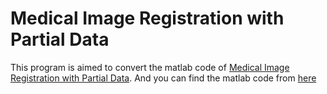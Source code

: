 # Medical Image Registration with Partial Data
This program is aimed to convert the matlab code of [Medical Image Registration with Partial Data](http://cn.bing.com/academic/profile?id=325daecba3ffa26a7f37f56a28ed066b&encoded=0&v=paper_preview&mkt=zh-cn#). And you can find the matlab code from [here](http://www.cs.dartmouth.edu/farid/)
